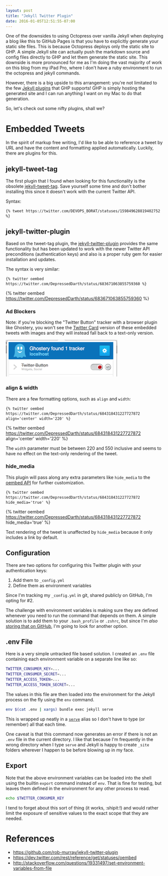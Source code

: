 ```yaml
---
layout: post
title: "Jekyll Twitter Plugin"
date: 2016-01-05T12:51:55-07:00
---
```


One of the downsides to using Octopress over vanilla Jekyll when deploying a blog like this to GitHub Pages is that you have to explicitly generate your static site files. This is because Octopress deploys only the static site to GHP. A simple Jekyll site can actually push the markdown source and config files directly to GHP and let them generate the static site. This downside is more pronounced for me as I'm doing the vast majority of work on this blog from my iPad Pro, where I don't have a ruby environment to run the octopress and jekyll commands.

However, there is a big upside to this arrangement: you're not limitated to the few [Jekyll plugins](https://help.github.com/articles/using-jekyll-plugins-with-github-pages/) that GHP supports! GHP is simply hosting the generated site and I can run anything I want on my Mac to do that generation.

So, let's check out some nifty plugins, shall we?

# Embedded Tweets

In the spirit of markup free writing, I'd like to be able to reference a tweet by URL and have the content and formatting applied automatically. Luckily, there are plugins for this.

## jekyll-tweet-tag

The first plugin that I found when looking for this functionality is the obsolete [jekyll-tweet-tag](https://github.com/scottwb/jekyll-tweet-tag). Save yourself some time and don't bother installing this since it doesn't work with the current Twitter API.

Syntax:

```liquid class:"wrap"
{% tweet https://twitter.com/DEVOPS_BORAT/statuses/159849628819402752 %}
```

## jekyll-twitter-plugin

Based on the tweet-tag plugin, the [jekyll-twitter-plugin](https://github.com/rob-murray/jekyll-twitter-plugin) provides the same functionality but has been updated to work with the newer Twitter API preconditions (authentication keys) and also is a proper ruby gem for easier installation and updates.

The syntax is very similar:

```liquid class:"wrap"
{% twitter oembed https://twitter.com/DepressedDarth/status/683671063855759360 %}
```

{% twitter oembed https://twitter.com/DepressedDarth/status/683671063855759360 %}


### Ad Blockers

Note: if you're blocking the "Twitter Button" tracker with a browser plugin like Ghostery, you won't see the [Twitter Card](https://dev.twitter.com/cards/overview) version of these embedded tweets with images and they will instead fall back to a text-only version.

![Ghostery Safari plugin showing Twitter tracker blocked](/images/ghostery-twitter-button.png)


### align & width

There are a few formatting options, such as `align` and `width`:

```liquid class:"wrap"
{% twitter oembed https://twitter.com/DepressedDarth/status/684318431227727872 align='center' width='220' %}
```

{% twitter oembed https://twitter.com/DepressedDarth/status/684318431227727872 align='center' width='220' %}

The `width` parameter must be between 220 and 550 inclusive and seems to have no effect on the text-only rendering of the tweet.


### hide_media

This plugin will pass along any extra parameters like `hide_media` to the [oembed API](https://dev.twitter.com/rest/reference/get/statuses/oembed) for further customization.

```liquid class:"wrap"
{% twitter oembed https://twitter.com/DepressedDarth/status/684318431227727872 hide_media='true' %}
```

{% twitter oembed https://twitter.com/DepressedDarth/status/684318431227727872 hide_media='true' %}

Text rendering of the tweet is unaffected by `hide_media` because it only includes a link by default.

## Configuration

There are two options for configuring this Twitter plugin with your authentication keys:

1. Add them to `_config.yml`
2. Define them as environment variables

Since I'm tracking my `_config.yml` in git, shared publicly on GitHub, I'm opting for #2.

The challenge with environment variables is making sure they are defined whenever you need to run the command that depends on them. A simple solution is to add them to your `.bash_profile` or `.zshrc`, but since I'm _also_ [storing that on GitHub](https://github.com/phatblat/dotfiles/blob/master/.zshrc), I'm going to look for another option.

## .env File

Here is a very simple untracked file based solution. I created an `.env` file containing each environment variable on a separate line like so:

```bash class:"wrap"
TWITTER_CONSUMER_KEY=...
TWITTER_CONSUMER_SECRET=...
TWITTER_ACCESS_TOKEN=...
TWITTER_ACCESS_TOKEN_SECRET=...
```

The values in this file are then loaded into the environment for the Jekyll process on the fly using the `env` command.

```bash class:"wrap"
env $(cat .env | xargs) bundle exec jekyll serve
```

This is wrapped up neatly in a [`serve`](https://github.com/phatblat/dotfiles/blob/89dace6e7f9230e0b7f3ded261172f6bf7af2317/.dotfiles/www/octopress.zsh#L28) alias so I don't have to type (or remember) all that each time.

One caveat is that this command now generates an error if there is not an `.env` file in the current directory. I like that because I'm frequently in the wrong directory when I type `serve` and Jekyll is happy to create `_site` folders wherever I happen to be before blowing up in my face.

## Export

Note that the above environment variables can be loaded into the shell using the builtin `export` command instead of `env`. That is fine for testing, but leaves them defined in the environment for any other process to read.

```bash class:"wrap"
echo $TWITTER_CONSUMER_KEY
```

I tend to forget about this sort of thing (it works, :shipit:!) and would rather limit the exposure of sensitive values to the exact scope that they are needed.

# References

- <https://github.com/rob-murray/jekyll-twitter-plugin>
- <https://dev.twitter.com/rest/reference/get/statuses/oembed>
- <http://stackoverflow.com/questions/19331497/set-environment-variables-from-file>
